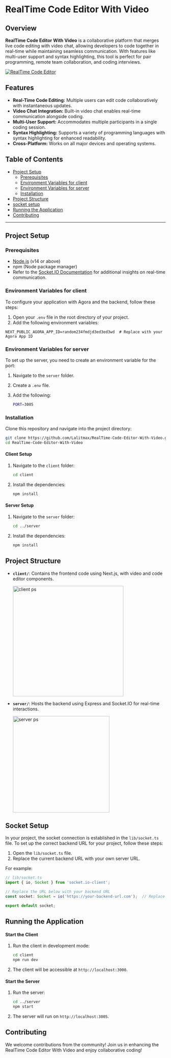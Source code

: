 # RealTime Code Editor With Video

## Overview

**RealTime Code Editor With Video** is a collaborative platform that merges live code editing with video chat, allowing developers to code together in real-time while maintaining seamless communication. With features like multi-user support and syntax highlighting, this tool is perfect for pair programming, remote team collaboration, and coding interviews.

[![RealTime Code Editor](https://github.com/user-attachments/assets/f1bee36e-ea35-42d7-8aca-4c1353dae4ca)](https://codemax-demo.vercel.app/)

## Features

- **Real-Time Code Editing:** Multiple users can edit code collaboratively with instantaneous updates.
- **Video Chat Integration:** Built-in video chat enables real-time communication alongside coding.
- **Multi-User Support:** Accommodates multiple participants in a single coding session.
- **Syntax Highlighting:** Supports a variety of programming languages with syntax highlighting for enhanced readability.
- **Cross-Platform:** Works on all major devices and operating systems.

## Table of Contents
- [Project Setup](#project-setup)
  - [Prerequisites](#prerequisites)
  - [Environment Variables for client](#environment-variables-for-client)
  - [Environment Variables for server](#environment-variables-for-server)
  - [Installation](#installation)
- [Project Structure](#project-structure)
- [socket setup](#socket-setup) 
- [Running the Application](#running-the-application)
- [Contributing](#contributing)

---

## Project Setup

### Prerequisites
- [Node.js](https://nodejs.org/) (v14 or above)
- npm (Node package manager)
- Refer to the [Socket.IO Documentation](https://socket.io/docs/v4) for additional insights on real-time communication.

### Environment Variables for client
To configure your application with Agora and the backend, follow these steps:

1. Open your `.env` file in the root directory of your project.
2. Add the following environment variables:

```env
NEXT_PUBLIC_AGORA_APP_ID=random234fmdjd3ed3ed3wd  # Replace with your Agora App ID
```
   
### Environment Variables for server
To set up the server, you need to create an environment variable for the port:

1. Navigate to the `server` folder.
2. Create a `.env` file.
3. Add the following:

   ```bash
   PORT=3005

### Installation
Clone this repository and navigate into the project directory:

```bash
git clone https://github.com/Lalitmax/RealTime-Code-Editor-With-Video.git
cd RealTime-Code-Editor-With-Video
```

#### Client Setup
1. Navigate to the `client` folder:
   ```bash
   cd client
   ```
2. Install the dependencies:
   ```bash
   npm install
   ```

#### Server Setup
1. Navigate to the `server` folder:
   ```bash
   cd ../server
   ```
2. Install the dependencies:
   ```bash
   npm install
   ```

## Project Structure
- **`client/`**: Contains the frontend code using Next.js, with video and code editor components.
  
  <img width="347" alt="client ps" src="https://github.com/user-attachments/assets/3272d01a-bf3d-4718-8357-290d538677e7" />

- **`server/`**: Hosts the backend using Express and Socket.IO for real-time interactions.

  <img width="303" alt="server ps" src="https://github.com/user-attachments/assets/fdc3a7de-7d25-4326-86c0-1c6a808d16da" />

## Socket Setup

In your project, the socket connection is established in the `lib/socket.ts` file. To set up the correct backend URL for your project, follow these steps:

1. Open the `lib/socket.ts` file.
2. Replace the current backend URL with your own server URL.

For example:
```ts
// lib/socket.ts
import { io, Socket } from 'socket.io-client';

// Replace the URL below with your backend URL
const socket: Socket = io('https://your-backend-url.com');  // Replace with your backend URL

export default socket;
```

## Running the Application

#### Start the Client
1. Run the client in development mode:
   ```bash
   cd client
   npm run dev
   ```
2. The client will be accessible at `http://localhost:3000`.

#### Start the Server
1. Run the server:
   ```bash
   cd ../server
   npm start
   ```
2. The server will run on `http://localhost:3005`.


## Contributing
We welcome contributions from the community! Join us in enhancing the RealTime Code Editor With Video and enjoy collaborative coding!
